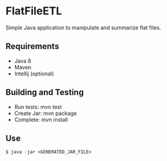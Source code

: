 FlatFileETL
=========

Simple Java application to manipulate and summarize flat files.


Requirements
-------------------------
 - Java 8
 - Maven
 - Intellij (optional)


Building and Testing
-------------------------

 - Run tests: mvn test
 - Create Jar: mvn package
 - Complete: mvn install


Use
-------------------------
```
$ java -jar <GENERATED_JAR_FILE>
```


